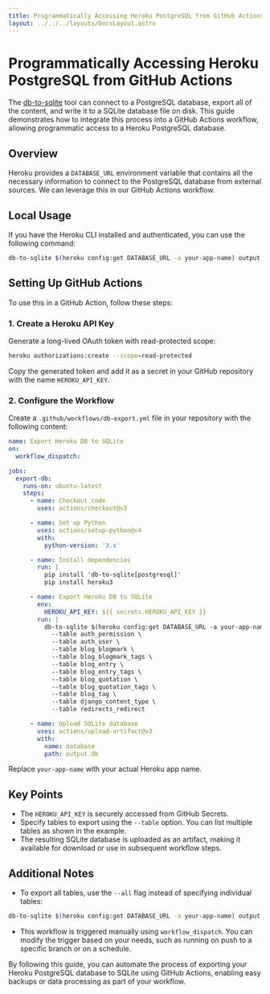 ```yaml
---
title: Programmatically Accessing Heroku PostgreSQL from GitHub Actions
layout: ../../../layouts/DocsLayout.astro
---
```


# Programmatically Accessing Heroku PostgreSQL from GitHub Actions

The [db-to-sqlite](https://github.com/simonw/db-to-sqlite) tool can connect to a PostgreSQL database, export all of the content, and write it to a SQLite database file on disk. This guide demonstrates how to integrate this process into a GitHub Actions workflow, allowing programmatic access to a Heroku PostgreSQL database.

## Overview

Heroku provides a `DATABASE_URL` environment variable that contains all the necessary information to connect to the PostgreSQL database from external sources. We can leverage this in our GitHub Actions workflow.

## Local Usage

If you have the Heroku CLI installed and authenticated, you can use the following command:

```bash
db-to-sqlite $(heroku config:get DATABASE_URL -a your-app-name) output.db
```

## Setting Up GitHub Actions

To use this in a GitHub Action, follow these steps:

### 1. Create a Heroku API Key

Generate a long-lived OAuth token with read-protected scope:

```bash
heroku authorizations:create --scope=read-protected
```

Copy the generated token and add it as a secret in your GitHub repository with the name `HEROKU_API_KEY`.

### 2. Configure the Workflow

Create a `.github/workflows/db-export.yml` file in your repository with the following content:

```yaml
name: Export Heroku DB to SQLite
on:
  workflow_dispatch:

jobs:
  export-db:
    runs-on: ubuntu-latest
    steps:
      - name: Checkout code
        uses: actions/checkout@v3

      - name: Set up Python
        uses: actions/setup-python@v4
        with:
          python-version: '3.x'

      - name: Install dependencies
        run: |
          pip install 'db-to-sqlite[postgresql]'
          pip install heroku3

      - name: Export Heroku DB to SQLite
        env:
          HEROKU_API_KEY: ${{ secrets.HEROKU_API_KEY }}
        run: |
          db-to-sqlite $(heroku config:get DATABASE_URL -a your-app-name) output.db \
            --table auth_permission \
            --table auth_user \
            --table blog_blogmark \
            --table blog_blogmark_tags \
            --table blog_entry \
            --table blog_entry_tags \
            --table blog_quotation \
            --table blog_quotation_tags \
            --table blog_tag \
            --table django_content_type \
            --table redirects_redirect

      - name: Upload SQLite database
        uses: actions/upload-artifact@v3
        with:
          name: database
          path: output.db
```

Replace `your-app-name` with your actual Heroku app name.

## Key Points

- The `HEROKU_API_KEY` is securely accessed from GitHub Secrets.
- Specify tables to export using the `--table` option. You can list multiple tables as shown in the example.
- The resulting SQLite database is uploaded as an artifact, making it available for download or use in subsequent workflow steps.

## Additional Notes

- To export all tables, use the `--all` flag instead of specifying individual tables:

```bash
db-to-sqlite $(heroku config:get DATABASE_URL -a your-app-name) output.db --all
```

- This workflow is triggered manually using `workflow_dispatch`. You can modify the trigger based on your needs, such as running on push to a specific branch or on a schedule.

By following this guide, you can automate the process of exporting your Heroku PostgreSQL database to SQLite using GitHub Actions, enabling easy backups or data processing as part of your workflow.
